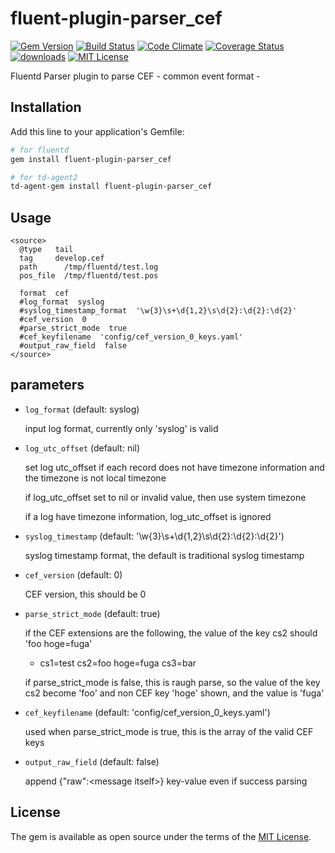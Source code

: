 # fluent-plugin-parser_cef

[![Gem Version](https://badge.fury.io/rb/fluent-plugin-parser_cef.svg)](https://badge.fury.io/rb/fluent-plugin-parser_cef)
[![Build Status](https://travis-ci.org/lunardial/fluent-plugin-parser_cef.svg?branch=master)](https://travis-ci.org/lunardial/fluent-plugin-parser_cef)
[![Code Climate](https://codeclimate.com/github/lunardial/fluent-plugin-parser_cef/badges/gpa.svg)](https://codeclimate.com/github/lunardial/fluent-plugin-parser_cef)
[![Coverage Status](https://coveralls.io/repos/github/lunardial/fluent-plugin-parser_cef/badge.svg?branch=master)](https://coveralls.io/github/lunardial/fluent-plugin-parser_cef?branch=master)
[![downloads](https://img.shields.io/gem/dt/fluent-plugin-parser_cef.svg)](https://rubygems.org/gems/fluent-plugin-parser_cef)
[![MIT License](http://img.shields.io/badge/license-MIT-blue.svg?style=flat)](LICENSE)

Fluentd Parser plugin to parse CEF - common event format -

## Installation

Add this line to your application's Gemfile:

```bash
# for fluentd
gem install fluent-plugin-parser_cef

# for td-agent2
td-agent-gem install fluent-plugin-parser_cef
```

## Usage

```
<source>
  @type   tail
  tag     develop.cef
  path      /tmp/fluentd/test.log
  pos_file  /tmp/fluentd/test.pos

  format  cef
  #log_format  syslog
  #syslog_timestamp_format  '\w{3}\s+\d{1,2}\s\d{2}:\d{2}:\d{2}'
  #cef_version  0
  #parse_strict_mode  true
  #cef_keyfilename  'config/cef_version_0_keys.yaml'
  #output_raw_field  false
</source>
```

## parameters

* `log_format` (default: syslog)

  input log format, currently only 'syslog' is valid

* `log_utc_offset` (default: nil)

  set log utc_offset if each record does not have timezone information and the timezone is not local timezone

  if log_utc_offset set to nil or invalid value, then use system timezone

  if a log have timezone information, log_utc_offset is ignored

* `syslog_timestamp` (default: '\w{3}\s+\d{1,2}\s\d{2}:\d{2}:\d{2}')

  syslog timestamp format, the default is traditional syslog timestamp

* `cef_version` (default: 0)

  CEF version, this should be 0

* `parse_strict_mode` (default: true)

  if the CEF extensions are the following, the value of the key cs2 should 'foo hoge=fuga'

  - cs1=test cs2=foo hoge=fuga cs3=bar

  if parse_strict_mode is false, this is raugh parse, so the value of the key cs2 become 'foo' and non CEF key 'hoge' shown, and the value is 'fuga'

* `cef_keyfilename` (default: 'config/cef_version_0_keys.yaml')

  used when parse_strict_mode is true, this is the array of the valid CEF keys

* `output_raw_field` (default: false)

  append {"raw":\<message itself\>} key-value even if success parsing

## License

The gem is available as open source under the terms of the [MIT License](http://opensource.org/licenses/MIT).
